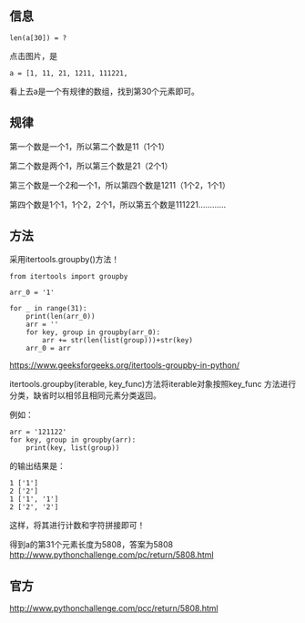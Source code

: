 ## 信息

`len(a[30]) = ?`

点击图片，是

`a = [1, 11, 21, 1211, 111221, `

看上去a是一个有规律的数组，找到第30个元素即可。

## 规律

第一个数是一个1，所以第二个数是11（1个1）

第二个数是两个1，所以第三个数是21（2个1）

第三个数是一个2和一个1，所以第四个数是1211（1个2，1个1）

第四个数是1个1，1个2，2个1，所以第五个数是111221…………

## 方法

采用itertools.groupby()方法！

```
from itertools import groupby

arr_0 = '1'

for _ in range(31):
    print(len(arr_0))
    arr = ''
    for key, group in groupby(arr_0):
        arr += str(len(list(group)))+str(key)
    arr_0 = arr
```

https://www.geeksforgeeks.org/itertools-groupby-in-python/

itertools.groupby(iterable, key_func)方法将iterable对象按照key_func
方法进行分类，缺省时以相邻且相同元素分类返回。

例如：

```
arr = '121122'
for key, group in groupby(arr):
    print(key, list(group))
```
的输出结果是：
```
1 ['1']
2 ['2']
1 ['1', '1']
2 ['2', '2']
```

这样，将其进行计数和字符拼接即可！

得到a的第31个元素长度为5808，答案为5808
http://www.pythonchallenge.com/pc/return/5808.html

## 官方
http://www.pythonchallenge.com/pcc/return/5808.html